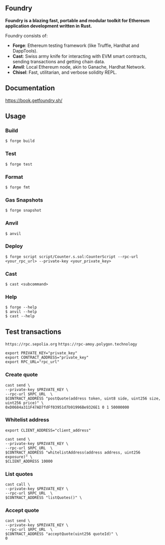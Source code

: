 ## Foundry

**Foundry is a blazing fast, portable and modular toolkit for Ethereum application development written in Rust.**

Foundry consists of:

- **Forge**: Ethereum testing framework (like Truffle, Hardhat and DappTools).
- **Cast**: Swiss army knife for interacting with EVM smart contracts, sending transactions and getting chain data.
- **Anvil**: Local Ethereum node, akin to Ganache, Hardhat Network.
- **Chisel**: Fast, utilitarian, and verbose solidity REPL.

## Documentation

https://book.getfoundry.sh/

## Usage

### Build

```shell
$ forge build
```

### Test

```shell
$ forge test
```

### Format

```shell
$ forge fmt
```

### Gas Snapshots

```shell
$ forge snapshot
```

### Anvil

```shell
$ anvil
```

### Deploy

```shell
$ forge script script/Counter.s.sol:CounterScript --rpc-url <your_rpc_url> --private-key <your_private_key>
```

### Cast

```shell
$ cast <subcommand>
```

### Help

```shell
$ forge --help
$ anvil --help
$ cast --help
```

## Test transactions

`https://rpc.sepolia.org`
`https://rpc-amoy.polygon.technology`

```
export PRIVATE_KEY="private_key"
export CONTRACT_ADDRESS="private_key"
export RPC_URL="rpc_url"
```

### Create quote

```
cast send \
--private-key $PRIVATE_KEY \
--rpc-url $RPC_URL  \
$CONTRACT_ADDRESS "postQuote(address token, uint8 side, uint256 size, uint256 price)" \
0xD0684a311F47AD7fdFf03951d7b91996Be9326E1 0 1 50000000
```

### Whitelist address

```
export CLIENT_ADDRESS="client_address"

cast send \
--private-key $PRIVATE_KEY \
--rpc-url $RPC_URL  \
$CONTRACT_ADDRESS "whitelistAddress(address address, uint256 exposure)" \
$CLIENT_ADDRESS 10000

```

### List quotes

```
cast call \
--private-key $PRIVATE_KEY \
--rpc-url $RPC_URL  \
$CONTRACT_ADDRESS "listQuotes()" \
```

### Accept quote

```
cast send \
--private-key $PRIVATE_KEY \
--rpc-url $RPC_URL  \
$CONTRACT_ADDRESS "acceptQuote(uint256 quoteId)" \
0
```
